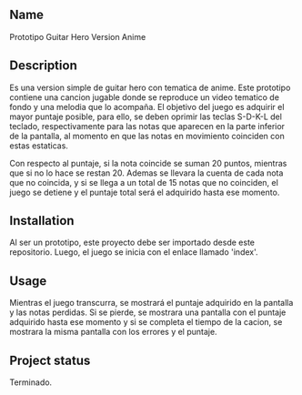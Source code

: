 ## Name
Prototipo Guitar Hero Version Anime

## Description
Es una version simple de guitar hero con tematica de anime. Este prototipo contiene una cancion jugable donde se reproduce un video tematico de fondo y una melodia que lo acompaña. El objetivo del juego es adquirir el mayor puntaje posible, para ello, se deben oprimir las teclas S-D-K-L del teclado, respectivamente para las notas que aparecen en la parte inferior de la pantalla, al momento en que las notas en movimiento coinciden con estas estaticas.

Con respecto al puntaje, si la nota coincide se suman 20 puntos, mientras que si no lo hace se restan 20. Ademas se llevara la cuenta de cada nota que no coincida, y si se llega a un total de 15 notas que no coinciden, el juego se detiene y el puntaje total será el adquirido hasta ese momento.

## Installation
Al ser un prototipo, este proyecto debe ser importado desde este repositorio. Luego, el juego se inicia con el enlace llamado 'index'.

## Usage
Mientras el juego transcurra, se mostrará el puntaje adquirido en la pantalla y las notas perdidas. Si se pierde, se mostrara una pantalla con el puntaje adquirido hasta ese momento y si se completa el tiempo de la cacion, se mostrara la misma pantalla con los errores y el puntaje.

## Project status
Terminado.
